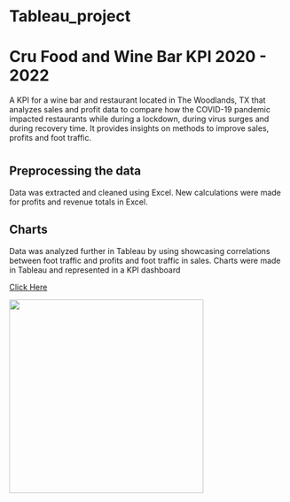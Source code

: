# Tableau_project
# Cru Food and Wine Bar KPI 2020 - 2022 
A KPI for a wine bar and restaurant located in The Woodlands, TX that analyzes sales and profit data to compare how the COVID-19 pandemic impacted restaurants while during a lockdown, during virus surges and during recovery time. It provides insights on methods to improve sales, profits and foot traffic.

# 

## Preprocessing the data 
Data was extracted and cleaned using Excel. New calculations were made for profits and revenue totals in Excel.

## Charts 
Data was analyzed further in Tableau by using showcasing correlations between foot traffic and profits and foot traffic in sales. Charts were made in Tableau and represented in a KPI dashboard

<a href="https://public.tableau.com/app/profile/lara.jarnagin/viz/CruFoodandWineBarSalesKPI2020-2022/CruSalesKPI">Click Here</a>

<img src ="link" width="350" height="auto" >
